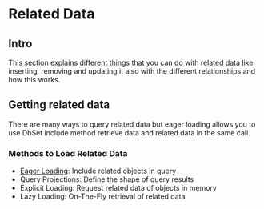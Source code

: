 # Related Data

## Intro

This section explains different things that you can do with related data like inserting, removing and updating it also with the different relationships and how this works.

## Getting related data

There are many ways to query related data but eager loading allows you to use DbSet include method retrieve data and related data in the same call.

### Methods to Load Related Data

* [Eager Loading](https://github.com/egonzalezt/EFCORE5-Learning/blob/1262ae2998e110158a45f53af7fdfab0046c92b4/InteractingWithRelatedData/EagerLoading.md): 
  Include related objects in query
* Query Projections: 
  Define the shape of query results
* Explicit Loading: 
  Request related data of objects in memory
* Lazy Loading: 
  On-The-Fly retrieval of related data
